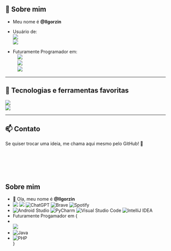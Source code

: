 ## 👋 Sobre mim

- Meu nome é **@IIgorzin**
- Usuário de:  
  ![](https://img.shields.io/badge/Windows-0078D6?style=for-the-badge&logo=windows&logoColor=white)  
  ![](https://img.shields.io/badge/Linux-FCC624?style=for-the-badge&logo=linux&logoColor=black)

- Futuramente Programador em:  
  &emsp;![](https://img.shields.io/badge/Python-FFD43B?style=for-the-badge&logo=python&logoColor=blue)  
  &emsp;![](https://img.shields.io/badge/java-%23ED8B00.svg?style=for-the-badge&logo=openjdk&logoColor=white)  
  &emsp;![](https://img.shields.io/badge/php-%23777BB4.svg?style=for-the-badge&logo=php&logoColor=white)

---

## 🚀 Tecnologias e ferramentas favoritas

![](https://img.shields.io/badge/Visual%20Studio%20Code-007ACC?style=for-the-badge&logo=visual-studio-code&logoColor=white)  
![](https://img.shields.io/badge/GitHub-181717?style=for-the-badge&logo=github&logoColor=white)

---

## 📫 Contato

Se quiser trocar uma ideia, me chama aqui mesmo pelo GitHub! 🚀
⠀⠀⠀⠀⠀⠀⠀⠀⠀⠀⠀⠀⠀⠀⠀⠀⠀⠀⠀⠀⠀⠀⠀⠀⠀⠀⠀⠀⠀⠀⠀⠀⠀⠀⠀⠀⠀⠀⠀⠀⠀⠀⠀⠀⠀⠀⠀⠀⠀⠀⠀⠀⠀⠀⠀⠀⠀⠀⠀⠀⠀⠀⠀⠀⠀⠀⠀⠀⠀⠀⠀⠀⠀⠀⠀⠀⠀⠀⠀
⠀⠀⠀⠀⠀⠀⠀⠀⠀⠀⠀⠀⠀⠀⠀⠀⠀⠀⠀⠀⠀⠀⠀⠀⠀⠀⠀⠀⠀⠀⠀⠀⠀⠀⠀⠀⠀⠀⠀⠀⠀⠀⠀⠀⠀⠀⠀⠀⠀⠀⠀⠀⠀⠀⠀⠀⠀⠀⠀⠀⠀⠀⠀⠀⠀⠀⠀⠀⠀⠀⠀⠀⠀⠀⠀⠀⠀⠀⠀⠀⠀⠀⠀⠀⠀⠀⠀⠀⠀⠀⠀⠀⠀⠀⠀⠀⠀⠀⠀⠀⠀⠀⠀⠀⠀⠀⠀⠀⠀⠀⠀⠀⠀⠀⠀⠀⠀⠀⠀⠀⠀⠀⠀⠀⠀⠀⠀⠀⠀⠀⠀⠀
<!---
IIgorzin/IIgorzin is a ✨ special ✨ repository because its `README.md` (this file) appears on your GitHub profile.
You can click the Preview link to take a look at your changes.
--->

## Sobre mim
- 👋 Ola, meu nome é **@IIgorzin** 
- ![](https://img.shields.io/badge/Windows-0078D6?style=for-the-badge&logo=windows&logoColor=white) ![](https://img.shields.io/badge/Linux-FCC624?style=for-the-badge&logo=linux&logoColor=black) ![ChatGPT](https://img.shields.io/badge/chatGPT-74aa9c?style=for-the-badge&logo=openai&logoColor=white) ![Brave](https://img.shields.io/badge/Brave-FB542B?style=for-the-badge&logo=Brave&logoColor=white) ![Spotify](https://img.shields.io/badge/Spotify-1ED760?style=for-the-badge&logo=spotify&logoColor=white) 
- ![Android Studio](https://img.shields.io/badge/android%20studio-346ac1?style=for-the-badge&logo=android%20studio&logoColor=white) ![PyCharm](https://img.shields.io/badge/pycharm-143?style=for-the-badge&logo=pycharm&logoColor=black&color=black&labelColor=green) ![Visual Studio Code](https://img.shields.io/badge/Visual%20Studio%20Code-0078d7.svg?style=for-the-badge&logo=visual-studio-code&logoColor=white) ![IntelliJ IDEA](https://img.shields.io/badge/IntelliJIDEA-000000.svg?style=for-the-badge&logo=intellij-idea&logoColor=white) 
- Futuramente Progamador em {
- <br>![](https://img.shields.io/badge/Python-FFD43B?style=for-the-badge&logo=python&logoColor=blue)<br>
- ![Java](https://img.shields.io/badge/java-%23ED8B00.svg?style=for-the-badge&logo=openjdk&logoColor=white)<br>
- ![PHP](https://img.shields.io/badge/php-%23777BB4.svg?style=for-the-badge&logo=php&logoColor=white)<br>
  }
